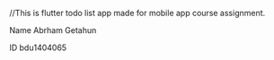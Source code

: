 //This is flutter todo list app made for mobile app course assignment.

Name Abrham Getahun

ID bdu1404065
